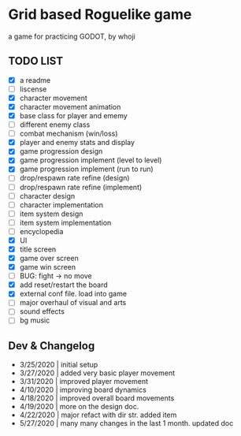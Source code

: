 # Grid based Roguelike game
a game for practicing GODOT, by whoji

## TODO LIST
- [x] a readme
- [ ] liscense
- [x] character movement
- [x] character movement animation
- [x] base class for player and ememy
- [ ] different enemy class
- [ ] combat mechanism (win/loss)
- [x] player and enemy stats and display
- [x] game progression design
- [x] game progression implement (level to level)
- [x] game progression implement (run to run)
- [ ] drop/respawn rate refine (design) 
- [ ] drop/respawn rate refine (implement) 
- [ ] character design
- [ ] character implementation
- [ ] item system design
- [ ] item system implementation
- [ ] encyclopedia
- [x] UI
- [x] title screen
- [x] game over screen
- [x] game win screen
- [ ] BUG: fight -> no move
- [x] add reset/restart the board
- [x] external conf file. load into game
- [ ] major overhaul of visual and arts
- [ ] sound effects
- [ ] bg music 

## Dev & Changelog
* 3/25/2020 | initial setup
* 3/27/2020 | added very basic player movement
* 3/31/2020 | improved player movement
* 4/10/2020 | improving board dynamics
* 4/18/2020 | improved overall board movements
* 4/19/2020 | more on the design doc.
* 4/22/2020 | major refact with dir str. added item
* 5/27/2020 | many many changes in the last 1 month. updated doc
